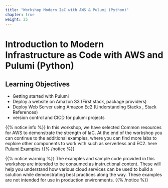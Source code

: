 ```yaml
---
title: "Workshop Modern IaC with AWS & Pulumi (Python)"
chapter: true
weight: 25
---
```


# Introduction to Modern Infrastructure as Code with AWS and Pulumi (Python)

## Learning Objectives

- Getting started with Pulumi
- Deploy a website on Amazon S3 (First stack, package providers)
- Deploy Web Server using Amazon Ec2 (Understanding Stacks , Stack References)
- version control and CICD for pulumi projects

{{% notice info %}}
In this workshop, we have selected  Common resources for AWS to demonstrate the strength of IaC.
At the end of the workshop you can continue to the additional examples, where you can find more labs to explore other components to work with such as serverless and EC2.  here [Pulumi Examples](!https://github.com/pulumi/examples/tree/master)
{{% /notice %}}

{{% notice warning %}}
The examples and sample code provided in this workshop are intended to be consumed as instructional content.
These will help you understand how various cloud services can be used to build a solution while demonstrating best
practices along the way. These examples are not intended for use in production environments.
{{% /notice %}}
